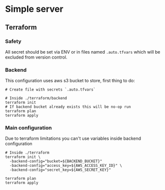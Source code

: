 # Simple server

## Terraform

### Safety
All secret should be set via ENV or in files named `.auto.tfvars` which will be excluded from version control.

### Backend
This configuration uses aws s3 bucket to store, first thing to do:
```shell
# Create file with secrets `.auto.tfvars`

# Inside ./terraform/backend
terraform init
# If backend bucket already exists this will be no-op run
terraform plan
terraform apply
```

### Main configuration
Due to terraform limitations you can't use variables inside backend configuration
```shell
# Inside ./terraform
terraform init \
  -backend-config="bucket=${BACKEND_BUCKET}"
  -backend-config="access_key=${AWS_ACCESS_KEY_ID}" \
  -backend-config="secret_key=${AWS_SECRET_KEY}"
```

```shell
terraform plan
terraform apply
```
